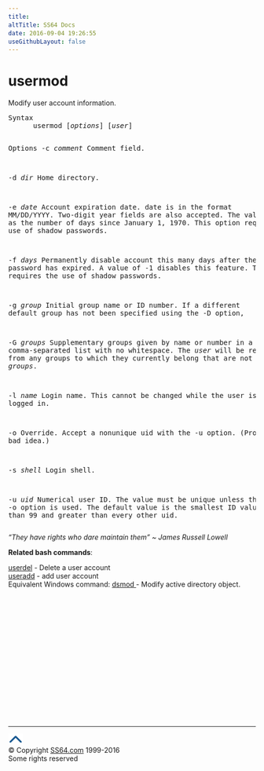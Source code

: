 ```yaml
---
title:
altTitle: SS64 Docs
date: 2016-09-04 19:26:55
useGithubLayout: false
---
```

<!-- #BeginLibraryItem "/Library/head_bash.lbi" --><!-- #EndLibraryItem --><h1>usermod</h1> 
<p>Modify user account information. </p>
<pre>Syntax
      usermod [<i>options</i>] [<i>user</i>]

Options
  -c <i>comment</i>    Comment field.

  -d <i>dir</i>        Home directory.

  -e <i>date</i>       Account expiration date.
                date is in the format MM/DD/YYYY.
                Two-digit year fields are also accepted.
                The value is stored as the number of days since January 1, 1970.
                This option requires the use of shadow passwords.

  -f <i>days</i>       Permanently disable account this many days after the
                password has expired. A value of -1 disables this feature.
                This option requires the use of shadow passwords.

  -g <i>group</i>      Initial group name or ID number.
                If a different default group has not been specified using the -D option,

  -G <i>groups</i>     Supplementary groups given by name or number in a comma-separated
                list with no whitespace. The <i>user </i>will be removed from any groups to
                which they currently belong that are not included in <i>groups</i>.

  -l <i>name</i>       Login name. This cannot be changed while the user is logged in.

  -o            Override. Accept a nonunique uid with the -u option. (Probably a bad idea.)

  -s <i>shell</i>      Login shell.

  -u <i>uid</i>        Numerical user ID. The value must be unique unless the -o option is used.
                The default value is the smallest ID value greater than 99 and greater
                than every other uid.</pre>
<p class="quote"><i>“They have rights who dare maintain them” ~ James Russell Lowell </i></p>
<p><b>Related bash commands</b>:</p>
<p><a href="userdel.html">userdel</a> - Delete a user account<br>
<a href="useradd.html">useradd</a> - add user account<br>
Equivalent Windows command: <a href="../nt/dsmod-user.html">dsmod </a>- Modify active directory object.</p><!-- #BeginLibraryItem "/Library/foot_bash.lbi" --><p>
<!-- bash300 -->
<ins class="adsbygoogle" style="display:inline-block;width:300px;height:250px" data-ad-client="ca-pub-6140977852749469" data-ad-slot="4615356305"></ins>
<script>
(adsbygoogle = window.adsbygoogle || []).push({});
</script></p>
<hr>
<div id="bl" class="footer"><a href="usermod.html#"><img src="../images/top.png" width="30" height="22" alt="Back to the Top"></a></div>
<div id="br" class="footer, tagline">© Copyright <a href="http://ss64.com/">SS64.com</a> 1999-2016<br>
Some rights reserved</div><!-- #EndLibraryItem -->

